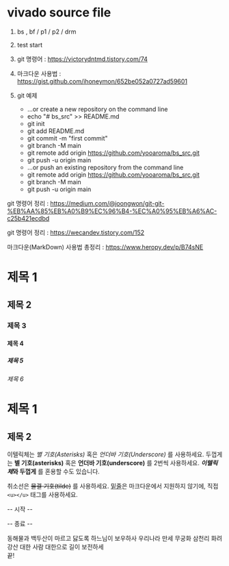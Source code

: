 # vivado source file 
1. bs , bf / p1 / p2 / drm
1. test start
1. git 명령어 : <https://victorydntmd.tistory.com/74>
1. 마크다운 사용법 :  <https://gist.github.com/ihoneymon/652be052a0727ad59601> 

1. git 예제
    - …or create a new repository on the command line
    - echo "# bs_src" >> README.md
    - git init
    - git add README.md
    - git commit -m "first commit"
    - git branch -M main
    - git remote add origin https://github.com/yooaroma/bs_src.git
    - git push -u origin main
    - …or push an existing repository from the command line
    - git remote add origin https://github.com/yooaroma/bs_src.git
    - git branch -M main
    - git push -u origin main

git 명령어 정리 : <https://medium.com/@joongwon/git-git-%EB%AA%85%EB%A0%B9%EC%96%B4-%EC%A0%95%EB%A6%AC-c25b421ecdbd>

git 명령어 정리 : <https://wecandev.tistory.com/152>

마크다운(MarkDown) 사용법 총정리 : https://www.heropy.dev/p/B74sNE

# 제목 1
## 제목 2
### 제목 3
#### 제목 4
##### 제목 5
###### 제목 6

제목 1
======

제목 2
------

이텔릭체는 *별 기호(Asterisks)* 혹은 _언더바 기호(Underscore)_ 를 사용하세요.
두껍게는 **별 기호(asterisks)** 혹은 __언더바 기호(underscore)__ 를 2번씩 사용하세요.
__*이텔릭체*와 두껍게__ 를 혼용할 수도 있습니다.

취소선은 ~~물결 기호(tilde)~~ 를 사용하세요.
<u>밑줄</u>은 마크다운에서 지원하지 않기에, 직접 `<u></u>` 태그를 사용하세요.

-- 시작 --

<!-- 안녕하세요. -->
[//]: # (안녕하세요.)
[//]: # "안녕하세요."
[//]: # '안녕하세요.'

-- 종료 --

동해물과 백두산이 마르고 닳도록 
하느님이 보우하사 우리나라 만세
무궁화 삼천리 화려 강산   <!--띄어쓰기 2번-->
대한 사람 대한으로 길이 보전하세<br>
끝!